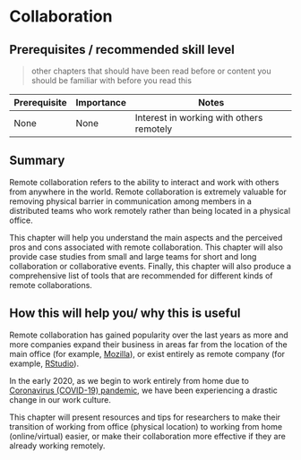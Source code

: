 # Collaboration

## Prerequisites / recommended skill level
> other chapters that should have been read before or content you should be familiar with before you read this

| Prerequisite | Importance | Notes |
| -------------|----------|------|
| None | None | Interest in working with others remotely |

## Summary

Remote collaboration refers to the ability to interact and work with others from anywhere in the world.
Remote collaboration is extremely valuable for removing physical barrier in communication among members in a distributed teams who work remotely rather than being located in a physical office.

This chapter will help you understand the main aspects and the perceived pros and cons associated with remote collaboration.
This chapter will also provide case studies from small and large teams for short and long collaboration or collaborative events.
Finally, this chapter will also produce a comprehensive list of tools that are recommended for different kinds of remote collaborations.

## How this will help you/ why this is useful
Remote collaboration has gained popularity over the last years as more and more companies expand their business in areas far from the location of the main office (for example, [Mozilla](https://www.mozilla.org/en-GB/)), or exist entirely as remote company (for example, [RStudio](https://rstudio.com/about/)).

In the early 2020, as we begin to work entirely from home due to [Coronavirus (COVID-19) pandemic](https://www.who.int/emergencies/diseases/novel-coronavirus-2019), we have been experiencing a drastic change in our work culture.

This chapter will present resources and tips for researchers to make their transition of working from office (physical location) to working from home (online/virtual) easier, or make their collaboration more effective if they are already working remotely.
